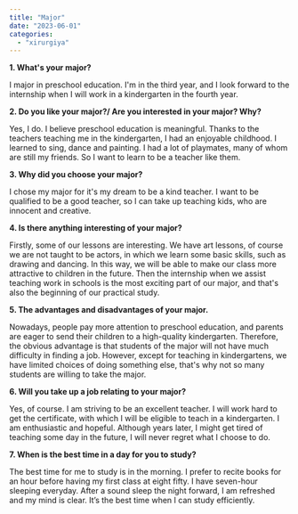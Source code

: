 ```yaml
---
title: "Major"
date: "2023-06-01"
categories: 
  - "xirurgiya"
---
```


**1\. What's your major?**

I major in preschool education. I'm in the third year, and I look forward to the internship when I will work in a kindergarten in the fourth year.

**2\. Do you like your major?/ Are you interested in your major? Why?**

Yes, I do. I believe preschool education is meaningful. Thanks to the teachers teaching me in the kindergarten, I had an enjoyable childhood. I learned to sing, dance and painting. I had a lot of playmates, many of whom are still my friends. So I want to learn to be a teacher like them.

**3\. Why did you choose your major?**

I chose my major for it's my dream to be a kind teacher. I want to be qualified to be a good teacher, so I can take up teaching kids, who are innocent and creative.

**4\. Is there anything interesting of your major?**

Firstly, some of our lessons are interesting. We have art lessons, of course we are not taught to be actors, in which we learn some basic skills, such as drawing and dancing. In this way, we will be able to make our class more attractive to children in the future. Then the internship when we assist teaching work in schools is the most exciting part of our major, and that's also the beginning of our practical study.

**5\. The advantages and disadvantages of your major.**

Nowadays, people pay more attention to preschool education, and parents are eager to send their children to a high-quality kindergarten. Therefore, the obvious advantage is that students of the major will not have much difficulty in finding a job. However, except for teaching in kindergartens, we have limited choices of doing something else, that's why not so many students are willing to take the major.

**6\. Will you take up a job relating to your major?**

Yes, of course. I am striving to be an excellent teacher. I will work hard to get the certificate, with which I will be eligible to teach in a kindergarten. I am enthusiastic and hopeful. Although years later, I might get tired of teaching some day in the future, I will never regret what I choose to do.

**7\. When is the best time in a day for you to study?**

The best time for me to study is in the morning. I prefer to recite books for an hour before having my first class at eight fifty. I have seven-hour sleeping everyday. After a sound sleep the night forward, I am refreshed and my mind is clear. It’s the best time when I can study efficiently.
